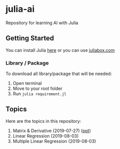 # julia-ai

Repository for learning AI with Julia

## Getting Started

You can install Julia [here](https://julialang.org/downloads/) or you can use [juliabox.com](https://juliabox.com/)

### Library / Package

To download all library/package that will be needed:

1. Open terminal
2. Move to your root folder
3. Run `julia requirement.jl`

## Topics

Here are the topics in this repository:

1. Matrix & Derivative (2019-07-27) ([ppt](https://drive.google.com/file/d/1nbm-3P34TRXavk9pdZvmlB347EfD8kug/view?usp=sharing))
2. Linear Regression (2019-08-03)
3. Multiple Linear Regression (2019-08-03)